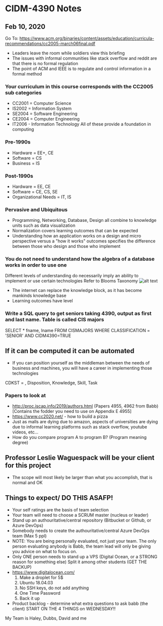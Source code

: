 # CIDM-4390 Notes
## Feb 10, 2020
Go To: https://www.acm.org/binaries/content/assets/education/curricula-recommendations/cc2005-march06final.pdf
- Leaders leave the room while soldiers view this briefing 
- The issues with informal communities like stack overflow and reddit are that there is no formal regulation
- The point of ACM and IEEE is to regulate and control information in a formal method
### Your curriculum in this course corresponds with the CC2005 sub categories
- CC2001 = Computer Science
- IS2002 = Information System
- SE2004 = Software Engineering
- CE2004 = Computer Engineering 
- IT2006 - Information Technology
All of these provide a foundation in computing
### Pre-1990s
- Hardware = EE+, CE
- Software = CS
- Business = IS
### Post-1990s
- Hardware = EE, CE
- Software = CE, CS, SE
- Organizational Needs = IT, IS
### Pervasive and Ubiquitous 
- Programming, Networking, Database, Design all combine to knowledge units such as data visualization 
- Normalization covers learning outcomes that can be expected
- Understanding how an application works on a design and micro perspective versus a "how it works" outcomes specifies the difference between those who design and those who implement
### You do not need to understand how the algebra of a database works in order to use one
Different levels of understanding do necessarily imply an ability to implement or use certain technologies 
Refer to Blooms Taxonomy
![alt text](https://cft.vanderbilt.edu/wp-content/uploads/sites/59/Blooms-Taxonomy-650x366.jpg)
- The internet can replace the knowledge block, as it has become mankinds knowledge base
- Learning outcomes have level

### Write a SQL query to get seniors taking 4390, output as first and last name. Table is called CIS majors
SELECT * fname, lname FROM CISMAJORS WHERE CLASSIFICATION = 'SENIOR' AND CIDM4390=TRUE

## If it can be computed it can be automated
- If you can position yourself as the middleman between the needs of business and machines, you will have a career in implementing those technologies

CDKST = , Disposition, Knowledge, Skill, Task

### Papers to look at
- http://proc.iscap.info/2019/authors.html (Papers 4955, 4962 from Babb) [Contains the fodder you need to use on Appendix E 4955]
- https://www.cc2020.net/ - how to build a pizza
- Just as malls are dying due to amazon, aspects of universities are dying due to informal learning platforms such as stack overflow, youtube videos, etc...
- How do you compare program A to program B? (Program meaning degree)

## Professor Leslie Waguespack will be your client for this project
- The scope will most likely be larger than what you accomplish, that is normal and OK

## Things to expect/ DO THIS ASAFP!
- Your self ratings are the basis of team selection
- Your team will need to choose a SCRUM master (nucleus or leader)
- Stand up an authouritative/central repository (Bitbucket or Github, or Azure DevOps)
- Somebody needs to create the authouritative/central Azure DevOps team (Max 5 ppl)
- NOTE: You are being personally evaluated, not just your team. The only person evaluating anybody is Babb, the team lead will only be giving you advice on what to focus on.
- Only ONE person needs to stand up a VPS (Digital Ocean, or a STRONG reason for something else) Split it among other students (GET THE BACKUP)
- https://www.digitalocean.com/
    1. Make a droplet for 5$
    2. Ubuntu 18.04.03
    3. No SSH keys, do not add anything
    4. One Time Password
    5. Back it up
- Product backlog - determine what extra questions to ask babb (the client)
START ON THE 4 THINGS on WEDNESDAY!!

My Team is Haley, Dubbs, David and me